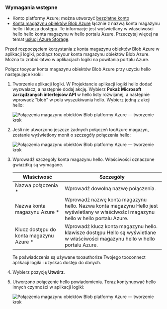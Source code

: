### <a name="prerequisites"></a>Wymagania wstępne
* Konto platformy Azure; można utworzyć [bezpłatne konto](https://azure.microsoft.com/free)
* [Konta magazynu obiektów Blob Azure](../articles/storage/common/storage-create-storage-account.md) łącznie z nazwą konta magazynu hello i klucza dostępu. Te informacje jest wyświetlany w właściwości hello hello konta magazynu w hello portalu Azure. Przeczytaj więcej na temat [usługi Azure Storage](../articles/storage/common/storage-introduction.md).

Przed rozpoczęciem korzystania z konta magazynu obiektów Blob Azure w aplikacji logiki, podłącz tooyour konta magazynu obiektów Blob Azure. Można to zrobić łatwo w aplikacjach logiki na powitania portalu Azure.  

Połącz tooyour konta magazynu obiektów Blob Azure przy użyciu hello następujące kroki:  

1. Tworzenie aplikacji logiki. W Projektancie aplikacji logiki hello dodać wyzwalacz, a następnie dodaj akcję. Wybierz **Pokaż Microsoft zarządzanych interfejsów API** w hello listy rozwijanej, a następnie wprowadź "blob" w polu wyszukiwania hello. Wybierz jedną z akcji hello:  
   
    ![Połączenia magazynu obiektów Blob platformy Azure — tworzenie krok](./media/connectors-create-api-azureblobstorage/azureblobstorage-1.png)  
2. Jeśli nie utworzono jeszcze żadnych połączeń tooAzure magazyn, zostanie wyświetlony monit o szczegóły połączenia hello:   
   
    ![Połączenia magazynu obiektów Blob platformy Azure — tworzenie krok](./media/connectors-create-api-azureblobstorage/connection-details.png)  
3. Wprowadź szczegóły konta magazynu hello. Właściwości oznaczone gwiazdką są wymagane.
   
   | Właściwość | Szczegóły |
   | --- | --- |
   | Nazwa połączenia * |Wprowadź dowolną nazwę połączenia. |
   | Nazwa konta magazynu Azure * |Wprowadź nazwę konta magazynu hello. Nazwa konta magazynu Hello jest wyświetlany w właściwości magazynu hello w hello portalu Azure. |
   | Klucz dostępu do konta magazynu Azure * |Wprowadź klucz konta magazynu hello. klawisze dostępu Hello są wyświetlane w właściwości magazynu hello w hello portalu Azure. |
   
    Te poświadczenia są używane tooauthorize Twojego tooconnect aplikacji logiki i uzyskać dostęp do danych. 
4. Wybierz pozycję **Utwórz**.
5. Utworzono połączenie hello powiadomienia. Teraz kontynuować hello innych czynności w aplikacji logiki: 
   
    ![Połączenia magazynu obiektów Blob platformy Azure — tworzenie krok](./media/connectors-create-api-azureblobstorage/azureblobstorage-3.png)  

